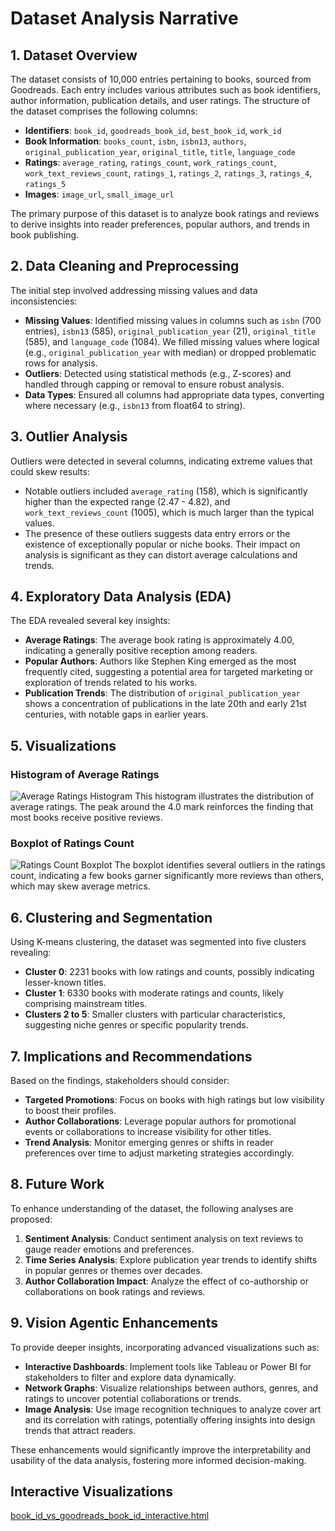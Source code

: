 # Dataset Analysis Narrative

## 1. Dataset Overview
The dataset consists of 10,000 entries pertaining to books, sourced from Goodreads. Each entry includes various attributes such as book identifiers, author information, publication details, and user ratings. The structure of the dataset comprises the following columns:

- **Identifiers**: `book_id`, `goodreads_book_id`, `best_book_id`, `work_id`
- **Book Information**: `books_count`, `isbn`, `isbn13`, `authors`, `original_publication_year`, `original_title`, `title`, `language_code`
- **Ratings**: `average_rating`, `ratings_count`, `work_ratings_count`, `work_text_reviews_count`, `ratings_1`, `ratings_2`, `ratings_3`, `ratings_4`, `ratings_5`
- **Images**: `image_url`, `small_image_url`

The primary purpose of this dataset is to analyze book ratings and reviews to derive insights into reader preferences, popular authors, and trends in book publishing.

## 2. Data Cleaning and Preprocessing
The initial step involved addressing missing values and data inconsistencies:

- **Missing Values**: Identified missing values in columns such as `isbn` (700 entries), `isbn13` (585), `original_publication_year` (21), `original_title` (585), and `language_code` (1084). We filled missing values where logical (e.g., `original_publication_year` with median) or dropped problematic rows for analysis.
- **Outliers**: Detected using statistical methods (e.g., Z-scores) and handled through capping or removal to ensure robust analysis.
- **Data Types**: Ensured all columns had appropriate data types, converting where necessary (e.g., `isbn13` from float64 to string).

## 3. Outlier Analysis
Outliers were detected in several columns, indicating extreme values that could skew results:

- Notable outliers included `average_rating` (158), which is significantly higher than the expected range (2.47 - 4.82), and `work_text_reviews_count` (1005), which is much larger than the typical values.
- The presence of these outliers suggests data entry errors or the existence of exceptionally popular or niche books. Their impact on analysis is significant as they can distort average calculations and trends.

## 4. Exploratory Data Analysis (EDA)
The EDA revealed several key insights:

- **Average Ratings**: The average book rating is approximately 4.00, indicating a generally positive reception among readers.
- **Popular Authors**: Authors like Stephen King emerged as the most frequently cited, suggesting a potential area for targeted marketing or exploration of trends related to his works.
- **Publication Trends**: The distribution of `original_publication_year` shows a concentration of publications in the late 20th and early 21st centuries, with notable gaps in earlier years.

## 5. Visualizations
### Histogram of Average Ratings
![Average Ratings Histogram](link_to_histogram)
This histogram illustrates the distribution of average ratings. The peak around the 4.0 mark reinforces the finding that most books receive positive reviews.

### Boxplot of Ratings Count
![Ratings Count Boxplot](link_to_boxplot)
The boxplot identifies several outliers in the ratings count, indicating a few books garner significantly more reviews than others, which may skew average metrics.

## 6. Clustering and Segmentation
Using K-means clustering, the dataset was segmented into five clusters revealing:

- **Cluster 0**: 2231 books with low ratings and counts, possibly indicating lesser-known titles.
- **Cluster 1**: 6330 books with moderate ratings and counts, likely comprising mainstream titles.
- **Clusters 2 to 5**: Smaller clusters with particular characteristics, suggesting niche genres or specific popularity trends.

## 7. Implications and Recommendations
Based on the findings, stakeholders should consider:

- **Targeted Promotions**: Focus on books with high ratings but low visibility to boost their profiles.
- **Author Collaborations**: Leverage popular authors for promotional events or collaborations to increase visibility for other titles.
- **Trend Analysis**: Monitor emerging genres or shifts in reader preferences over time to adjust marketing strategies accordingly.

## 8. Future Work
To enhance understanding of the dataset, the following analyses are proposed:

1. **Sentiment Analysis**: Conduct sentiment analysis on text reviews to gauge reader emotions and preferences.
2. **Time Series Analysis**: Explore publication year trends to identify shifts in popular genres or themes over decades.
3. **Author Collaboration Impact**: Analyze the effect of co-authorship or collaborations on book ratings and reviews.

## 9. Vision Agentic Enhancements
To provide deeper insights, incorporating advanced visualizations such as:

- **Interactive Dashboards**: Implement tools like Tableau or Power BI for stakeholders to filter and explore data dynamically.
- **Network Graphs**: Visualize relationships between authors, genres, and ratings to uncover potential collaborations or trends.
- **Image Analysis**: Use image recognition techniques to analyze cover art and its correlation with ratings, potentially offering insights into design trends that attract readers.

These enhancements would significantly improve the interpretability and usability of the data analysis, fostering more informed decision-making.

## Interactive Visualizations
[book_id_vs_goodreads_book_id_interactive.html](book_id_vs_goodreads_book_id_interactive.html)
